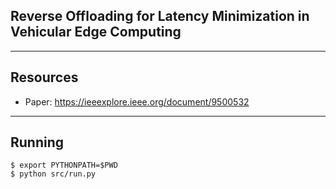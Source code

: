 ## Reverse Offloading for Latency Minimization in Vehicular Edge Computing

----

## Resources
- Paper: https://ieeexplore.ieee.org/document/9500532

---
## Running
    $ export PYTHONPATH=$PWD
    $ python src/run.py
